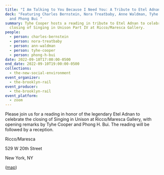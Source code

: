 ```yaml
---
title: "I Am Talking to You Because I Need You: A Tribute to Etel Adnan"
deck: "Featuring Charles Bernstein, Nora Treatbaby, Anne Waldman, Tyhe Cooper,
  and Phong Bui "
summary: Tyhe Cooper hosts a reading in tribute to Etel Adnan to celebrate the
  closing of Singing in Unison Part IV at Ricco/Maresca Gallery.
people:
  - person: charles-bernstein
  - person: nora-treatbaby
  - person: ann-waldman
  - person: tyhe-cooper
  - person: phong-h-bui
date: 2022-09-10T17:00:00-0500
end_date: 2022-09-10T19:00:00-0500
collections:
  - the-new-social-environment
event_organizer:
  - the-brooklyn-rail
event_producer:
  - the-brooklyn-rail
event_platform:
  - zoom
---
```

Please join us for a reading in honor of the legendary Etel Adnan to celebrate the closing of Singing in Unison at Ricco/Maresca Gallery, with opening remarks by Tyhe Cooper and Phong H. Bui. The reading will be followed by a reception.



Ricco/Maresca

529 W 20th Street

New York, NY

([map](https://www.google.com/maps/place/Ricco%2FMaresca+Gallery/@40.7465347,-74.0068307,15z/data=!4m2!3m1!1s0x0:0x8ea1963169cbbc5b?sa=X&ved=2ahUKEwiJiNyh8oL6AhU8F1kFHRzGCLUQ_BJ6BAhNEAU))